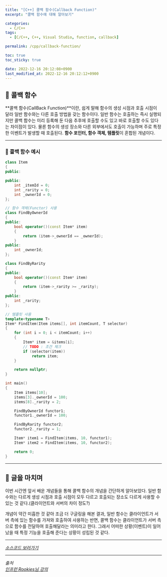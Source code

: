 ```yaml
---
title: "[C++] 콜백 함수(Callback Function)"
excerpt: "콜백 함수에 대해 알아보기"

categories:
  - C/C++
tags:
  - [C/C++, C++, Visual Studio, function, callback]

permalink: /cpp/callback-function/

toc: true
toc_sticky: true

date: 2022-12-16 20:12:08+0900
last_modified_at: 2022-12-16 20:12:12+0900
---
```


## 👻 콜백 함수
**콜백 함수(CallBack Function)**이란, 쉽게 말해 함수의 생성 시점과 호출 시점이 달라 일반 함수와는 다른 호출 방법을 갖는 함수이다. 일반 함수는 호출하는 즉시 실행되지만 콜백 함수는 미리 등록해 둔 다음 추후에 호출할 수도 있고 바로 호출할 수도 있다는 차이점이 있다. 물론 함수의 생성 장소와 다른 외부에서도 호출이 가능하며 주로 특정한 이벤트가 발생할 때 호출된다. **함수 포인터, 함수 객체, 템플릿**이 혼합된 개념이다.

***

### 🌱 콜백 함수 예시

```c++
class Item
{
public:

public:
    int _itemId = 0;
    int _rarity = 0;
    int _ownerId = 0;
};

// 함수 객체(Functor) 사용
class FindByOwnerId
{
public:
    bool operator()(const Item* item)
    {
        return (item->_ownerId == _ownerId);
    }
public:
    int _ownerId;
};

class FindByRarity
{
public:
    bool operator()(const Item* item)
    {
        return (item->_rarity >= _rarity);
    }
public:
    int _rarity;
};

// 템플릿 사용
template<typename T>
Item* FindItem(Item items[], int itemCount, T selector)
{
    for (int i = 0; i < itemCount; i++)
    {
        Item* item = &items[i];
        // TODO : 조건 체크
        if (selector(item))
            return item;
    }

    return nullptr;
}

int main()
{
    Item items[10];
    items[3]._ownerId = 100;
    items[8]._rarity = 2;

    FindByOwnerId functor1;
    functor1._ownerId = 100;

    FindByRarity functor2;
    functor2._rarity = 1;

    Item* item1 = FindItem(items, 10, functor1);
    Item* item2 = FindItem(items, 10, functor2);

    return 0;
}
```

***

## 👻 글을 마치며
이번 시간엔 앞서 배운 개념들을 통해 콜백 함수의 개념을 간단하게 알아보았다. 일반 함수와는 다르게 생성 시점과 호출 시점이 모두 다르고 호출되는 장소도 다르게 사용할 수 있는 것 같다.(클라이언트와 서버의 차이 정도?)

개념이 약간 미흡한 것 같아 조금 더 구글링을 해본 결과, 일반 함수는 클라이언트가 서버 측에 있는 함수를 가져와 호출하여 사용하는 반면, 콜백 함수는 클라이언트가 서버 측으로 함수를 전달하여 호출해달라는 의미라고 한다. 그래서 어떠한 상황(이벤트)이 일어났을 때 특정 기능을 호출해 준다는 상황이 성립된 것 같다.

***

_[소스코드 보러가기](https://github.com/choi-dan-di/study_cpp/tree/main/callback-function/callback-function)_

***

_출처_   
_[인프런 Rookies님 강의](https://inf.run/bje8)_   